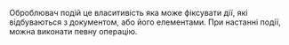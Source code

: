 Оброблювач подій це власитивість
яка може фіксувати дії, які
відбуваються з документом, або 
його елементами.
При настанні події, можна виконати
певну операцію.